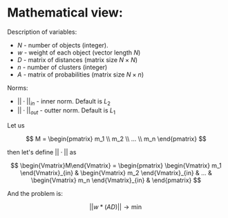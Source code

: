 # Mathematical view:

Description of variables:
- $N$ - number of objects (integer).
- $w$ - weight of each object (vector length $N$)
- $D$ - matrix of distances (matrix size $N\times N$)
- $n$ - number of clusters (integer)
- $A$ - matrix of probabilities (matrix size $N\times n$)

Norms:
- $||\cdot||_{in}$ - inner norm. Default is $L_2$
- $||\cdot||_{out}$ - outter norm. Default is $L_1$

Let us 

$$
    M = 
    \begin{pmatrix}
        m_1 \\ 
        m_2 \\ 
        ... \\ 
        m_n
    \end{pmatrix}
$$

then let's define $||\cdot||$ as

$$
    \begin{Vmatrix}M\end{Vmatrix} = 
    \begin{pmatrix}
        \begin{Vmatrix} m_1 \end{Vmatrix}_{in} &
        \begin{Vmatrix} m_2 \end{Vmatrix}_{in} &
        ... &
        \begin{Vmatrix} m_n \end{Vmatrix}_{in} &
    \end{pmatrix}
$$

And the problem is:

$$
    ||w*(AD)||\to\min
$$
